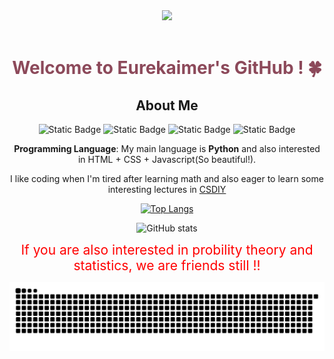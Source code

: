 <div align="center">

  <!-- Knock Code Pictures -->
  <picture>
    <source media="(prefers-color-scheme: dark)" srcset="https://cdn.jsdelivr.net/gh/Eurekaimer/MyIMGs@main/img/profile.jpg" />
    <source media="(prefers-color-scheme: light)" srcset="https://cdn.jsdelivr.net/gh/Eurekaimer/MyIMGs@main/img/profile.jpg" height="225px" />
    <img src="https://cdn.jsdelivr.net/gh/sun0225SUN/sun0225SUN/assets/images/coding.gif" />
  </picture>

  <!-- for beauty -->
  <div>&nbsp;</div>







<!-- Welcome words -->
<h1 style="color: #8c495a;">Welcome to Eurekaimer's GitHub ! 🍀</h1>









## About Me

![Static Badge](https://img.shields.io/badge/Language-Python-green) ![Static Badge](https://img.shields.io/badge/Favorite-Math-blue) ![Static Badge](https://img.shields.io/badge/Anime-こまりちか-red) ![Static Badge](https://img.shields.io/badge/Interest-High_dimensional_Probability_and_Statistics-purple?style=flat-square)





**Programming Language**:  My main language is **Python** and also interested in HTML + CSS + Javascript(So beautiful!). 

I like coding when I'm tired after learning math and also eager to learn some interesting lectures in [CSDIY](https://csdiy.wiki/)




[![Top Langs](https://github-readme-stats.vercel.app/api/top-langs/?username=Eurekaimer&layout=compact&hide=html)](https://github.com/Eurekaimer/github-readme-stats)

<img alt="GitHub stats" src="https://github-readme-stats.vercel.app/api?username=Eurekaimer&bg_color=30,e96443,904e95&title_color=fff&text_color=fff&count_private=true&hide_border=true" width="700">


<span style="color: #FF0000; font-size: 1.5em;">If you are also interested in probility theory and statistics, we are friends still !!</span>

<picture>
  <source media="(prefers-color-scheme: dark)" srcset="https://raw.githubusercontent.com/Eurekaimer/Eurekaimer/output/github-contribution-grid-snake-dark.svg">
  <source media="(prefers-color-scheme: light)" srcset="https://raw.githubusercontent.com/Eurekaimer/Eurekaimer/output/github-contribution-grid-snake.svg">
  <img alt="github contribution grid snake animation" src="https://raw.githubusercontent.com/Eurekaimer/Eurekaimer/output/github-contribution-grid-snake.svg">
</picture>
